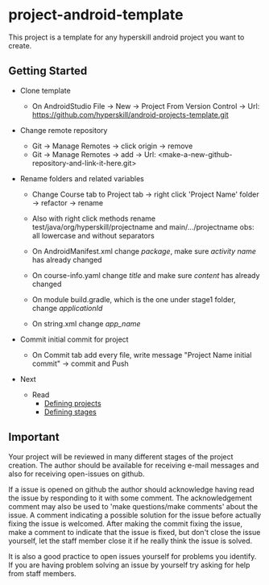 # project-android-template

This project is a template for any hyperskill android project you want to create.

## Getting Started

- Clone template 
  - On AndroidStudio
    File -> New -> Project From Version Control ->
    Url: https://github.com/hyperskill/android-projects-template.git

- Change remote repository
  - Git -> Manage Remotes -> click origin -> remove
  - Git -> Manage Remotes -> add -> Url: <make-a-new-github-repository-and-link-it-here.git>

- Rename folders and related variables
  - Change Course tab to Project tab -> right click 'Project Name' folder  -> refactor -> rename

  - Also with right click methods rename test/java/org/hyperskill/projectname and main/.../projectname obs: all lowercase and without separators

  - On AndroidManifest.xml change _package_, make sure _activity name_ has already changed

  - On course-info.yaml change _title_ and make sure _content_ has already changed

  - On module build.gradle, which is the one under stage1 folder, change _applicationId_

  - On string.xml change _app_name_

- Commit initial commit for project
  - On Commit tab add every file, write message "Project Name initial commit" -> commit and Push

- Next
  - Read
      - [Defining projects](documents/outdated/DefiningProject.md)
      - [Defining stages](documents/outdated/DefiningStages.md)

## Important

Your project will be reviewed in many different stages of the project creation. The author should
be available for receiving e-mail messages and also for receiving open-issues on github.

If a issue is opened on github the author should acknowledge having read the issue by responding to it
with some comment.
The acknowledgement comment may also be used to 'make questions/make comments' about the issue.
A comment indicating a possible solution for the issue before actually fixing the issue is welcomed.
After making the commit fixing the issue, make a comment to indicate that the issue is fixed, 
but don't close the issue yourself, let the staff member close it if he really think the issue is solved.

It is also a good practice to open issues yourself for problems you identify. 
If you are having problem solving an issue by yourself try asking for help from staff members.